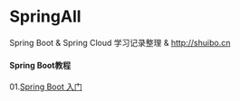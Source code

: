 # SpringAll
Spring Boot &amp; Spring Cloud 学习记录整理  &amp; http://shuibo.cn

#### Spring Boot教程
01.[Spring Boot 入门](https://shuibo.cn/01-spring-boot-open.html) 